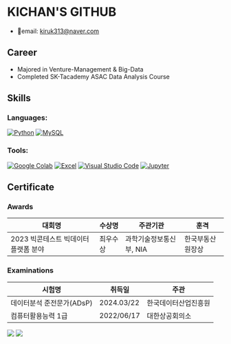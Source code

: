 # KICHAN'S GITHUB 
- 📧email: kiruk313@naver.com

## Career
- Majored in Venture-Management & Big-Data
- Completed SK-Tacademy ASAC Data Analysis Course

## Skills
### Languages:
[![Python](https://img.shields.io/badge/Python-3776AB?style=flat-square&logo=python&logoColor=white)](https://www.python.org/)
[![MySQL](https://img.shields.io/badge/MySQL-orange?style=flat-square&logo=mysql&logoColor=white)](https://www.mysql.com/)

### Tools:
[![Google Colab](https://img.shields.io/badge/Google_Colab-yellow?style=flat-square&logo=google-colab&logoColor=white)](https://colab.research.google.com/)
[![Excel](https://img.shields.io/badge/Excel-217346?style=flat-square&logo=microsoft-excel&logoColor=white)](https://products.office.com/en-us/excel)
[![Visual Studio Code](https://img.shields.io/badge/Visual_Studio_Code-007ACC?style=flat-square&logo=visual-studio-code&logoColor=white)](https://code.visualstudio.com/)
[![Jupyter](https://img.shields.io/badge/Jupyter-red?style=flat-square&logo=jupyter&logoColor=white)](https://jupyter.org/)

## Certificate
### Awards
| 대회명                                             | 수상명   | 주관기관                   | 훈격               |
|-------------------------------------------------|---------|--------------------------|-------------------|
| 2023 빅콘테스트 빅데이터 플랫폼 분야          | 최우수상 | 과학기술정보통신부, NIA  | 한국부동산원장상   |

### Examinations
| 시험명                           | 취득일        | 주관                    |
|-------------------------------|------------|------------------------|
| 데이터분석 준전문가(ADsP)       | 2024.03/22  | 한국데이터산업진흥원    |
| 컴퓨터활용능력 1급              | 2022/06/17  | 대한상공회의소          |

<img src="https://github-readme-stats.vercel.app/api/top-langs/?username=nahcikeel&layout=compact">
<img src="https://github-readme-stats.vercel.app/api?username=nahcikeel&show_icons=true">



